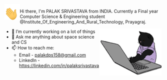 <img align="left" width="50" height="50" src="hi.gif">

Hi there, I'm PALAK SRIVASTAVA from INDIA. Currently a Final year Computer Science & Engineering student @Institute_Of_Engineering_And_Rural_Technology, Prayagraj.





<img align="right" width="200" height="150" src="code-cat.gif">









- 🔭 I’m currently working on a lot of things
- 💬 Ask me anything about space science and CS
- 📫 How to reach me: 
  - Email - palakdps158@gmail.com
  - LinkedIn - https://linkedin.com/in/palaksrivastava
